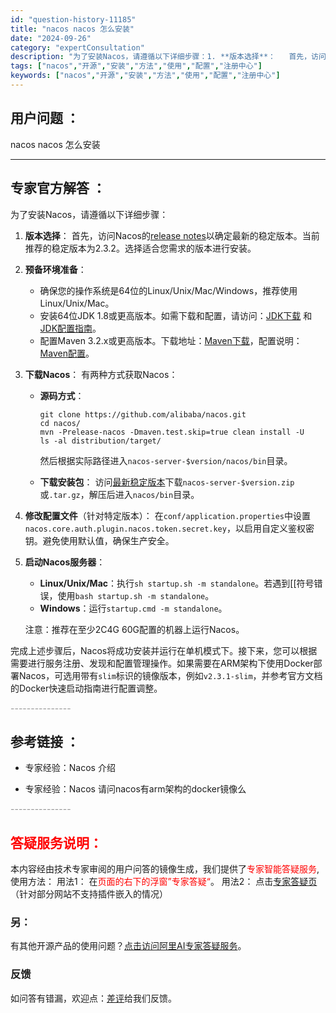```yaml
---
id: "question-history-11185"
title: "nacos nacos 怎么安装"
date: "2024-09-26"
category: "expertConsultation"
description: "为了安装Nacos，请遵循以下详细步骤：1. **版本选择**：   首先，访问Nacos的[release notes](https://github.com/alibaba/nacos/releases)以确定最新的稳定版本。当前推荐的稳定版本为2.3.2。选择适合您需求的版本进行安装。2. *"
tags: ["nacos","开源","安装","方法","使用","配置","注册中心"]
keywords: ["nacos","开源","安装","方法","使用","配置","注册中心"]
---
```


## 用户问题 ： 
 nacos nacos 怎么安装  

---------------
## 专家官方解答 ：

为了安装Nacos，请遵循以下详细步骤：

1. **版本选择**：
   首先，访问Nacos的[release notes](https://github.com/alibaba/nacos/releases)以确定最新的稳定版本。当前推荐的稳定版本为2.3.2。选择适合您需求的版本进行安装。

2. **预备环境准备**：
   - 确保您的操作系统是64位的Linux/Unix/Mac/Windows，推荐使用Linux/Unix/Mac。
   - 安装64位JDK 1.8或更高版本。如需下载和配置，请访问：[JDK下载](http://www.oracle.com/technetwork/java/javase/downloads/jdk8-downloads-2133151.html) 和 [JDK配置指南](https://docs.oracle.com/cd/E19182-01/820-7851/inst_cli_jdk_javahome_t/)。
   - 配置Maven 3.2.x或更高版本。下载地址：[Maven下载](https://maven.apache.org/download.cgi)，配置说明：[Maven配置](https://maven.apache.org/settings.html)。

3. **下载Nacos**：
   有两种方式获取Nacos：
   
   - **源码方式**：
     ```
     git clone https://github.com/alibaba/nacos.git
     cd nacos/
     mvn -Prelease-nacos -Dmaven.test.skip=true clean install -U
     ls -al distribution/target/
     ```
     然后根据实际路径进入`nacos-server-$version/nacos/bin`目录。
     
   - **下载安装包**：
     访问[最新稳定版本](https://github.com/alibaba/nacos/releases)下载`nacos-server-$version.zip`或`.tar.gz`，解压后进入`nacos/bin`目录。

4. **修改配置文件**（针对特定版本）：
   在`conf/application.properties`中设置`nacos.core.auth.plugin.nacos.token.secret.key`，以启用自定义鉴权密钥。避免使用默认值，确保生产安全。

5. **启动Nacos服务器**：
   - **Linux/Unix/Mac**：执行`sh startup.sh -m standalone`。若遇到[[符号错误，使用`bash startup.sh -m standalone`。
   - **Windows**：运行`startup.cmd -m standalone`。

   注意：推荐在至少2C4G 60G配置的机器上运行Nacos。

完成上述步骤后，Nacos将成功安装并运行在单机模式下。接下来，您可以根据需要进行服务注册、发现和配置管理操作。如果需要在ARM架构下使用Docker部署Nacos，可选用带有`slim`标识的镜像版本，例如`v2.3.1-slim`，并参考官方文档的Docker快速启动指南进行配置调整。


<font color="#949494">---------------</font> 


## 参考链接 ：

* 专家经验：Nacos 介绍 
 
 * 专家经验：Nacos 请问nacos有arm架构的docker镜像么 


 <font color="#949494">---------------</font> 
 


## <font color="#FF0000">答疑服务说明：</font> 

本内容经由技术专家审阅的用户问答的镜像生成，我们提供了<font color="#FF0000">专家智能答疑服务</font>,使用方法：
用法1： 在<font color="#FF0000">页面的右下的浮窗”专家答疑“</font>。
用法2： 点击[专家答疑页](https://answer.opensource.alibaba.com/docs/intro)（针对部分网站不支持插件嵌入的情况）
### 另：


有其他开源产品的使用问题？[点击访问阿里AI专家答疑服务](https://answer.opensource.alibaba.com/docs/intro)。
### 反馈
如问答有错漏，欢迎点：[差评](https://ai.nacos.io/user/feedbackByEnhancerGradePOJOID?enhancerGradePOJOId=13724)给我们反馈。
